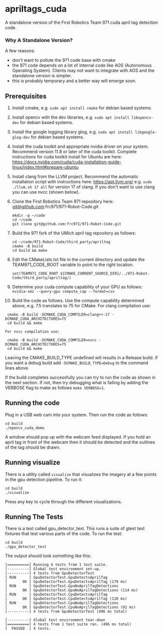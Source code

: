 # apriltags_cuda
A standalone version of the First Robotics Team 971 cuda april tag detection code.

### Why A Standalone Version?

A few reasons:
  * don't want to pollute the 971 code base with cmake
  * the 971 code depends on a lot of internal code like AOS (Autonomous Operating System).  Clients may not want to integrate with AOS and the standalone version is simpler.
  * this is probably temporary and a better way will emerge soon.

## Prerequisites

1. Install cmake, e.g. `sudo apt install cmake` for debian based systems.

2. Install opencv with the dev libraries, e.g. `sudo apt install libopencv-dev` for debian based systems.

3. Install the google logging library glog, e.g. `sudo apt install libgoogle-glog-dev` for debian based systems.

4. Install the cuda toolkit and appropriate nvidia driver on your system.  Recommend version 11.8 or later of the cuda toolkit.  Complete instructions for cuda toolkit install for Ubuntu are here: <https://docs.nvidia.com/cuda/cuda-installation-guide-linux/index.html#prepare-ubuntu>

5. Install clang from the LLVM project.  Recommend the automatic installation script with instructions here: <https://apt.llvm.org/> e.g. `sudo ./llvm.sh 17 all` for version 17 of clang.  If you don't want to use clang you can use nvcc (shown below).


6. Clone the First Robotics Team 971 repository here: git@github.com:frc971/971-Robot-Code.git
    ```
    mkdir -p ~/code
    cd ~/code
    git clone git@github.com:frc971/971-Robot-Code.git
    ```

7. Build the 971 fork of the UMich april tag repository as follows:
    ```
    cd ~/code/971-Robot-Code/third_party/apriltag
    cmake -B build
    cd build && make
    ```

8. Edit the CMakeLists.txt file in the current directory and update the TEAM971_CODE_ROOT variable to point to the right location.

    ```
    set(TEAM971_CODE_ROOT ${CMAKE_CURRENT_SOURCE_DIR}/../971-Robot-Code/third_party/apriltag/)
    ```

9. Determine your cuda compute capability of your GPU as follows: `nvidia-smi --query-gpu compute_cap --format=csv` 

10. Build the code as follows.  Use the compute capability determined above, e.g. 7.5 translates to 75 for CMake. For clang compilation use:
   ```
    cmake -B build -DCMAKE_CUDA_COMPILER=clang++-17 -DCMAKE_CUDA_ARCHITECTURES=75
    cd build && make 
   ```
    For nvcc compilation use:
   ```
    cmake -B build -DCMAKE_CUDA_COMPILER=nvcc -DCMAKE_CUDA_ARCHITECTURES=75
    cd build && make 
   ```

   Leaving the CMAKE_BUILD_TYPE undefined will results in a Release build.  If you want a debug build add `-DCMAKE_BUILD_TYPE=Debug` to the command lines above.

If the build completes successfully you can try to run the code as shown in the next section.  If not, then try debugging what is failing by adding the VERBOSE flag to make as follows `make VERBOSE=1`.

## Running the code

Plug in a USB web cam into your system.  Then run the code as follows:

```
cd build
./opencv_cuda_demo
```

A window should pop up with the webcam feed displayed.  If you hold an april tag in front of the webcam then it should be detected and the outlines of the tag should be drawn.

## Running visualize

There is a utility called `visualize` that visualizes the imagery at a few points in the gpu detection pipeline.  To run it:

```
cd build
./visualize
```

Press any key to cycle through the different visualizations.

## Running The Tests

There is a test called gpu_detector_test.  This runs a suite of gtest test fixtures that test various parts of the code.  To run the test:

```
cd build
./gpu_detector_test
```

The output should look something like this:

```
[==========] Running 4 tests from 1 test suite.
[----------] Global test environment set-up.
[----------] 4 tests from GpuDetectorTest
[ RUN      ] GpuDetectorTest.GpuDetectsAprilTag
[       OK ] GpuDetectorTest.GpuDetectsAprilTag (179 ms)
[ RUN      ] GpuDetectorTest.GpuNoAprilTagDetections
[       OK ] GpuDetectorTest.GpuNoAprilTagDetections (114 ms)
[ RUN      ] GpuDetectorTest.CpuDetectsAprilTag
[       OK ] GpuDetectorTest.CpuDetectsAprilTag (110 ms)
[ RUN      ] GpuDetectorTest.CpuNoAprilTagDetections
[       OK ] GpuDetectorTest.CpuNoAprilTagDetections (92 ms)
[----------] 4 tests from GpuDetectorTest (496 ms total)

[----------] Global test environment tear-down
[==========] 4 tests from 1 test suite ran. (496 ms total)
[  PASSED  ] 4 tests.
```



